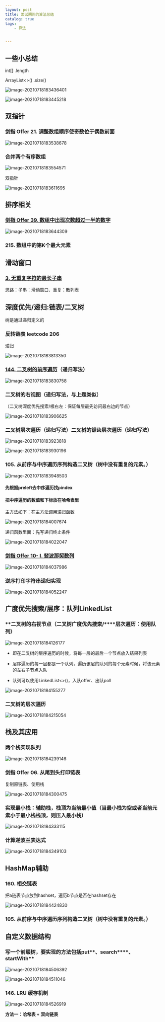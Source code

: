 ```yaml
---
layout: post
title: 面试期间的算法总结
catalog: true
tags:
    - 算法


---
```


## 一些小总结

int[] .length

ArrayList<>() .size()

![image-20210718183436401](https://gitee.com/chrisxyq/picgo/raw/master/img/image-20210718183436401.png)

![image-20210718183445218](https://gitee.com/chrisxyq/picgo/raw/master/img/image-20210718183445218.png)

## 双指针

### 剑指 Offer 21. 调整数组顺序使奇数位于偶数前面

![image-20210718183538678](https://gitee.com/chrisxyq/picgo/raw/master/img/image-20210718183538678.png)

### **合并两个有序数组**

![image-20210718183554571](https://gitee.com/chrisxyq/picgo/raw/master/img/image-20210718183554571.png)

双指针

![image-20210718183611695](https://gitee.com/chrisxyq/picgo/raw/master/img/image-20210718183611695.png)

## **排序相关**

### [剑指 Offer 39. 数组中出现次数超过一半的数字](https://leetcode-cn.com/problems/shu-zu-zhong-chu-xian-ci-shu-chao-guo-yi-ban-de-shu-zi-lcof/)

![image-20210718183644309](https://gitee.com/chrisxyq/picgo/raw/master/img/image-20210718183644309.png)

### 215. 数组中的第K个最大元素



## **滑动窗口**

### [3. 无重复字符的最长子串](https://leetcode-cn.com/problems/longest-substring-without-repeating-characters/)

思路：子串：滑动窗口、重复：散列表



## 深度优先/递归:链表/二叉树

树是通过递归定义的

### **反转链表 leetcode 206**

递归

![image-20210718183813350](https://gitee.com/chrisxyq/picgo/raw/master/img/image-20210718183813350.png)

### [144. 二叉树的前序遍历](https://leetcode-cn.com/problems/binary-tree-preorder-traversal/)（递归写法）

![image-20210718183830758](https://gitee.com/chrisxyq/picgo/raw/master/img/image-20210718183830758.png)

### 二叉树的右视图（递归写法，与上题类似）

（二叉树深度优先搜索/根右左：保证每层最先访问最右边的节点）

![image-20210718183906625](https://gitee.com/chrisxyq/picgo/raw/master/img/image-20210718183906625.png)

### 二叉树层次遍历（递归写法）二叉树的锯齿层次遍历（递归写法）

![image-20210718183923818](https://gitee.com/chrisxyq/picgo/raw/master/img/image-20210718183923818.png)

![image-20210718183930196](https://gitee.com/chrisxyq/picgo/raw/master/img/image-20210718183930196.png)

### 105. 从前序与中序遍历序列构造二叉树（树中没有重复的元素。）

![image-20210718183948503](https://gitee.com/chrisxyq/picgo/raw/master/img/image-20210718183948503.png)

#### 先根据preleft去中序遍历找pindex

#### 把中序遍历的数值和下标放在哈希表里

主方法如下：在主方法调用递归函数

![image-20210718184007674](https://gitee.com/chrisxyq/picgo/raw/master/img/image-20210718184007674.png)

递归函数里面：先写递归终止条件

![image-20210718184022047](https://gitee.com/chrisxyq/picgo/raw/master/img/image-20210718184022047.png)

### [剑指 Offer 10- I. 斐波那契数列](https://leetcode-cn.com/problems/fei-bo-na-qi-shu-lie-lcof/)

![image-20210718184037986](https://gitee.com/chrisxyq/picgo/raw/master/img/image-20210718184037986.png)

### 逆序打印字符串递归实现

![image-20210718184052247](https://gitee.com/chrisxyq/picgo/raw/master/img/image-20210718184052247.png)

## 广度优先搜索/层序：队列LinkedList

### **二叉树的右视节点（二叉树广度优先搜索/****层次遍历：使用队列）

![image-20210718184126177](https://gitee.com/chrisxyq/picgo/raw/master/img/image-20210718184126177.png)

- 即在二叉树的层序遍历的时候，将每一层的最后一个节点放入结果列表

- 层序遍历的每一层都是一个队列，遍历该层的队列的每个元素时候，将该元素的左右子节点入队

- 队列可以使用LinkedList<>()，入队offer、出队poll

![image-20210718184155277](https://gitee.com/chrisxyq/picgo/raw/master/img/image-20210718184155277.png)

### **二叉树的层次遍历**

![image-20210718184215054](https://gitee.com/chrisxyq/picgo/raw/master/img/image-20210718184215054.png)

## **栈及其应用**

### **两个栈实现队列**

![image-20210718184239146](https://gitee.com/chrisxyq/picgo/raw/master/img/image-20210718184239146.png)

### **剑指 Offer 06.** **从尾到头打印链表**

复制原链表、使用栈

![image-20210718184300475](https://gitee.com/chrisxyq/picgo/raw/master/img/image-20210718184300475.png)

### 实现最小栈：辅助栈，栈顶为当前最小值（当最小栈为空或者当前元素小于最小栈栈顶，则压入最小栈）

![image-20210718184333115](https://gitee.com/chrisxyq/picgo/raw/master/img/image-20210718184333115.png)

### **计算逆波兰表达式**

![image-20210718184349103](https://gitee.com/chrisxyq/picgo/raw/master/img/image-20210718184349103.png)

## HashMap辅助

### **160.** **相交链表**

把a链表节点放到hashset，遍历b节点是否在hashset存在

![image-20210718184424830](https://gitee.com/chrisxyq/picgo/raw/master/img/image-20210718184424830.png)

### **105. 从前序与中序遍历序列构造二叉树（树中没有重复的元素。）**



## **自定义数据结构**

### **写一个前缀树，要实现的方法包括put****、search****、startWith**

![image-20210718184506392](https://gitee.com/chrisxyq/picgo/raw/master/img/image-20210718184506392.png)

![image-20210718184511046](https://gitee.com/chrisxyq/picgo/raw/master/img/image-20210718184511046.png)

### **146. LRU** **缓存机制**

![image-20210718184526919](https://gitee.com/chrisxyq/picgo/raw/master/img/image-20210718184526919.png)

**方法一：哈希表 +** **双向链表**